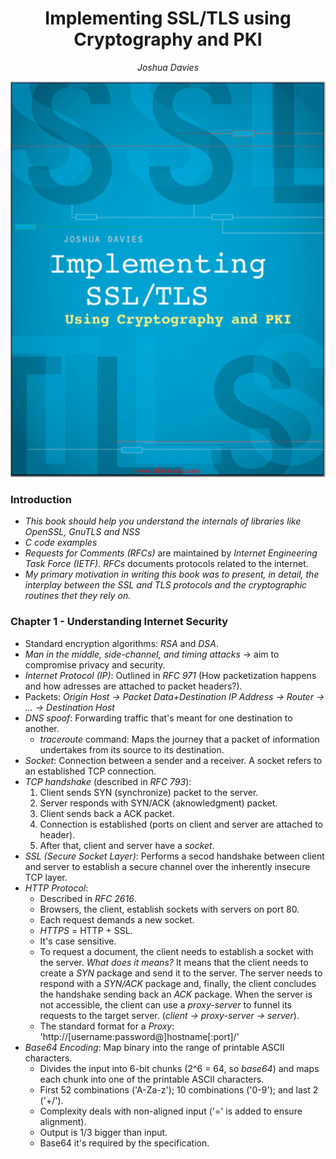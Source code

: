 <div align="center">
  <h1> Implementing SSL/TLS using Cryptography and PKI  </h1>
  <p> <i> Joshua Davies </i> </p>
</div>

<div align='center'> 
  <img src="./images/capa.png" width="600px"> 
</div>

### Introduction
- *This book should help you understand the internals of libraries like OpenSSL, GnuTLS and NSS*
- *C code examples*
- *Requests for Comments (RFCs)* are maintained by *Internet Engineering Task Force (IETF)*. *RFCs* documents protocols related to the internet.
- *My primary motivation in writing this book was to present, in detail, the interplay between the SSL and TLS protocols and the cryptographic routines thet they rely on.*

### Chapter 1 - Understanding Internet Security
- Standard encryption algorithms: *RSA* and *DSA*.
- *Man in the middle, side-channel, and timing attacks* -> aim to compromise privacy and security.
- *Internet Protocol (IP)*: Outlined in *RFC 971* (How packetization happens and how adresses are attached to packet headers?).
- Packets: *Origin Host -> Packet Data+Destination IP Address -> Router -> ... -> Destination Host*
- *DNS spoof*: Forwarding traffic that's meant for one destination to another.
  - *traceroute* command: Maps the journey that a packet of information undertakes from its source to its destination.
- *Socket*: Connection between a sender and a receiver. A socket refers to an established TCP connection.
- *TCP handshake* (described in *RFC 793*): 
  1) Client sends SYN (synchronize) packet to the server.
  2) Server responds with SYN/ACK (aknowledgment) packet.
  3) Client sends back a ACK packet.
  4) Connection is established (ports on client and server are attached to header).
  5) After that, client and server have a *socket*.  
- *SSL (Secure Socket Layer)*: Performs a secod handshake between client and server to establish a secure channel over the inherently insecure TCP layer.
- *HTTP Protocol*: 
  - Described in *RFC 2616*.
  - Browsers, the client, establish sockets with servers on port 80.
  - Each request demands a new socket.
  - *HTTPS* = HTTP + SSL.
  - It's case sensitive.
  - To request a document, the client needs to establish a socket with the server. *What does it means?* It means that the client needs to create a *SYN* package and send it to the server. The server needs to respond with a *SYN/ACK* package and, finally, the client concludes the handshake sending back an *ACK* package. When the server is not accessible, the client can use a *proxy-server* to funnel its requests to the target server. (*client -> proxy-server -> server*).
  - The standard format for a *Proxy*: 'http://[username:password@]hostname[:port]/'
- *Base64 Encoding*: Map binary into the range of printable ASCII characters.
  - Divides the input into 6-bit chunks (2^6 = 64, so *base64*) and maps each chunk into one of the printable ASCII characters.
  - First 52 combinations ('A-Za-z'); 10 combinations ('0-9'); and last 2 ('+/').
  - Complexity deals with non-aligned input ('=' is added to ensure alignment).
  - Output is 1/3 bigger than input.
  - Base64 it's required by the specification. 



